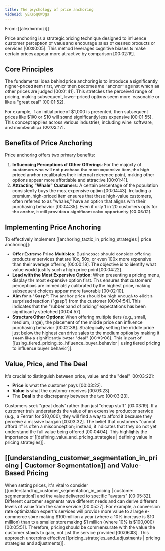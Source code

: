 ```yaml
---
title: The psychology of price anchoring
videoId: yEKu6q0W3gs
---
```


From: [[alexhormozi]] <br/> 

Price anchoring is a strategic pricing technique designed to influence customer perception of value and encourage sales of desired products or services <a class="yt-timestamp" data-t="00:00:05">[00:00:05]</a>. This method leverages cognitive biases to make certain prices appear more attractive by comparison <a class="yt-timestamp" data-t="00:02:19">[00:02:19]</a>.

## Core Principles

The fundamental idea behind price anchoring is to introduce a significantly higher-priced item first, which then becomes the "anchor" against which all other prices are judged <a class="yt-timestamp" data-t="00:01:41">[00:01:41]</a>. This stretches the perceived range of pricing, making subsequent, lower-priced options seem more reasonable or like a "great deal" <a class="yt-timestamp" data-t="00:01:52">[00:01:52]</a>.

For example, if an initial price of $1,000 is presented, then subsequent prices like $100 or $10 will sound significantly less expensive <a class="yt-timestamp" data-t="00:01:55">[00:01:55]</a>. This concept applies across various industries, including wine, software, and memberships <a class="yt-timestamp" data-t="00:02:17">[00:02:17]</a>.

## Benefits of Price Anchoring

Price anchoring offers two primary benefits:

1.  **Influencing Perceptions of Other Offerings**: For the majority of customers who will not purchase the most expensive item, the high-priced anchor recalibrates their internal reference point, making other options appear more affordable and attractive <a class="yt-timestamp" data-t="00:01:41">[00:01:41]</a>.
2.  **Attracting "Whale" Customers**: A certain percentage of the population consistently buys the most expensive option <a class="yt-timestamp" data-t="00:04:43">[00:04:43]</a>. Including a premium, high-priced item ensures that these high-value customers, often referred to as "whales," have an option that aligns with their purchasing behavior <a class="yt-timestamp" data-t="00:04:35">[00:04:35]</a>. Even if only 1 in 20 customers opts for the anchor, it still provides a significant sales opportunity <a class="yt-timestamp" data-t="00:05:12">[00:05:12]</a>.

## Implementing Price Anchoring

To effectively implement [[anchoring_tactic_in_pricing_strategies | price anchoring]]:

*   **Offer Extreme Price Multiples**: Businesses should consider offering products or services that are 10x, 50x, or even 100x more expensive than their average offering <a class="yt-timestamp" data-t="00:00:18">[00:00:18]</a>. The objective is to identify what value would justify such a high price point <a class="yt-timestamp" data-t="00:04:22">[00:04:22]</a>.
*   **Lead with the Most Expensive Option**: When presenting a pricing menu, display the most expensive option first. This ensures that customers' perceptions are immediately calibrated by the highest price, making subsequent choices appear more favorable <a class="yt-timestamp" data-t="00:02:10">[00:02:10]</a>.
*   **Aim for a "Gasp"**: The anchor price should be high enough to elicit a surprised reaction ("gasp") from the customer <a class="yt-timestamp" data-t="00:04:54">[00:04:54]</a>. This indicates that the "rubber band of pricing" expectations has been significantly stretched <a class="yt-timestamp" data-t="00:04:57">[00:04:57]</a>.
*   **Structure Other Options**: When offering multiple tiers (e.g., small, medium, large), the placement of the middle price can influence purchasing behavior <a class="yt-timestamp" data-t="00:02:38">[00:02:38]</a>. Strategically setting the middle price just below the highest can drive sales to the medium option by making it seem like a significantly better "deal" <a class="yt-timestamp" data-t="00:03:06">[00:03:06]</a>. This is part of [[using_tiered_pricing_to_influence_buyer_behavior | using tiered pricing to influence buyer behavior]].

## Value, Price, and The Deal

It's crucial to distinguish between price, value, and the "deal" <a class="yt-timestamp" data-t="00:03:22">[00:03:22]</a>:
*   **Price** is what the customer pays <a class="yt-timestamp" data-t="00:03:22">[00:03:22]</a>.
*   **Value** is what the customer receives <a class="yt-timestamp" data-t="00:03:23">[00:03:23]</a>.
*   The **Deal** is the discrepancy between the two <a class="yt-timestamp" data-t="00:03:23">[00:03:23]</a>.

Customers seek "great deals" rather than just "cheap stuff" <a class="yt-timestamp" data-t="00:03:19">[00:03:19]</a>. If a customer truly understands the value of an expensive product or service (e.g., a Ferrari for $10,000), they will find a way to afford it because they perceive a massive bargain <a class="yt-timestamp" data-t="00:03:32">[00:03:32]</a>. The belief that customers "cannot afford it" is often a misconception; instead, it indicates that they do not yet understand the full value being offered <a class="yt-timestamp" data-t="00:04:04">[00:04:04]</a>. This highlights the importance of [[defining_value_and_pricing_strategies | defining value in pricing strategies]].

## [[understanding_customer_segmentation_in_pricing | Customer Segmentation]] and Value-Based Pricing

When setting prices, it's vital to consider [[understanding_customer_segmentation_in_pricing | customer segmentation]] and the value delivered to specific "avatars" <a class="yt-timestamp" data-t="00:05:32">[00:05:32]</a>. Different customer segments have different needs and can derive different levels of value from the same service <a class="yt-timestamp" data-t="00:05:37">[00:05:37]</a>. For example, a conversion rate optimization expert's services will provide more value to a large e-commerce store making $100 million a year (where a 10% increase is $10 million) than to a smaller store making $1 million (where 10% is $100,000) <a class="yt-timestamp" data-t="00:05:51">[00:05:51]</a>. Therefore, pricing should be commensurate with the value the customer stands to gain, not just the service provided <a class="yt-timestamp" data-t="00:06:03">[00:06:03]</a>. This approach underpins effective [[pricing_strategies_and_adjustments | pricing strategies and adjustments]].